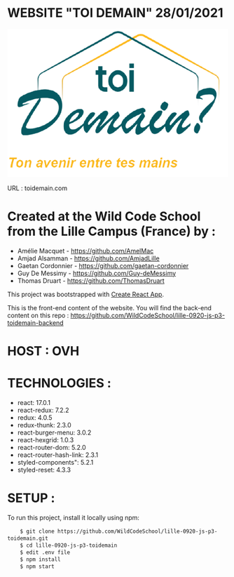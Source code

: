 # WEBSITE "TOI DEMAIN" 28/01/2021

![alt text](https://github.com/WildCodeSchool/lille-0920-js-p3-toidemain/blob/dev/public/images/logo.png?raw=true)

URL : toidemain.com

# Created at the Wild Code School from the Lille Campus (France) by :

- Amélie Macquet - https://github.com/AmelMac
- Amjad Alsamman - https://github.com/AmjadLille
- Gaetan Cordonnier - https://github.com/gaetan-cordonnier
- Guy De Messimy - https://github.com/Guy-deMessimy
- Thomas Druart - https://github.com/ThomasDruart

This project was bootstrapped with [Create React App](https://github.com/facebook/create-react-app).

This is the front-end content of the website. You will find the back-end content on this repo : https://github.com/WildCodeSchool/lille-0920-js-p3-toidemain-backend

# HOST : OVH

# TECHNOLOGIES :

- react: 17.0.1
- react-redux: 7.2.2
- redux: 4.0.5
- redux-thunk: 2.3.0
- react-burger-menu: 3.0.2
- react-hexgrid: 1.0.3
- react-router-dom: 5.2.0
- react-router-hash-link: 2.3.1
- styled-components": 5.2.1
- styled-reset: 4.3.3

# SETUP :

To run this project, install it locally using npm:

```
    $ git clone https://github.com/WildCodeSchool/lille-0920-js-p3-toidemain.git
    $ cd lille-0920-js-p3-toidemain
    $ edit .env file
    $ npm install
    $ npm start
```
